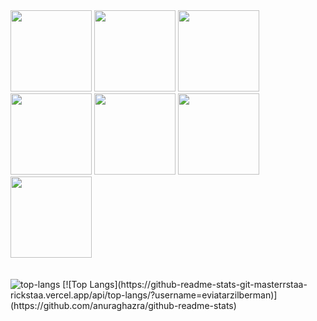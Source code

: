 <img src="https://github.com/EviatarZilberman/EviatarZilberman/assets/101967227/c7209ecd-2988-4cdd-a5ed-2b496a32d8b3.jpg" width="130" height="130"/>
<img src="https://github.com/EviatarZilberman/EviatarZilberman/assets/101967227/36205bf5-988f-48d5-9bf3-2d503c7327ad.jpg" width="130" height="130"/>
<img src="https://github.com/EviatarZilberman/EviatarZilberman/assets/101967227/ed9e606a-1fe1-42b1-95fa-dc5fd5d9aee2.jpg" width="130" height="130"/>
<img src="https://github.com/EviatarZilberman/EviatarZilberman/assets/101967227/8a6cc637-550d-4bcc-816f-35ec78cd3c0f.jpg" width="130" height="130"/>
<img src="https://github.com/EviatarZilberman/EviatarZilberman/assets/101967227/5dc153d3-d8f0-45a8-93e0-89c848bcbf5b.jpg" width="130" height="130"/>
<img src="https://github.com/EviatarZilberman/EviatarZilberman/assets/101967227/32c2c723-590e-43db-aa4d-3a1e889e9cbf.jpg" width="130" height="130"/>
<img src="https://github.com/EviatarZilberman/EviatarZilberman/assets/101967227/ddd26b09-d27a-420d-aa3a-6d4e86a5343b.jpg" width="130" height="130"/>
<br><br><br>
<img alt="top-langs" src="https://github-readme-stats.vercel.app/api/top-langs/?username=eviatarzilberman&layout=compact"/>
[![Top Langs](https://github-readme-stats-git-masterrstaa-rickstaa.vercel.app/api/top-langs/?username=eviatarzilberman)](https://github.com/anuraghazra/github-readme-stats)
